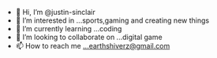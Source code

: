 - 👋 Hi, I’m @justin-sinclair
- 👀 I’m interested in ...sports,gaming and creating new things
- 🌱 I’m currently learning ...coding
- 💞️ I’m looking to collaborate on ...digital game
- 📫 How to reach me ...earthshiverz@gmail.com

<!---
justin-sinclair/justin-sinclair is a ✨ special ✨ repository because its `README.md` (this file) appears on your GitHub profile.
You can click the Preview link to take a look at your changes.
--->
